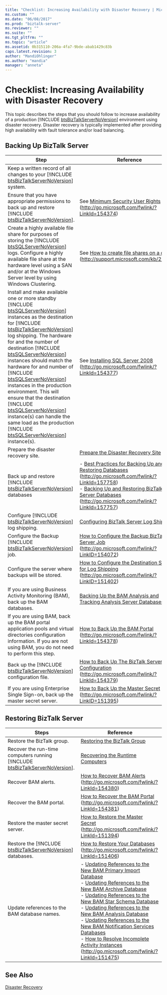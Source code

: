 ```yaml
---
title: "Checklist: Increasing Availability with Disaster Recovery | Microsoft Docs"
ms.custom: ""
ms.date: "06/08/2017"
ms.prod: "biztalk-server"
ms.reviewer: ""
ms.suite: ""
ms.tgt_pltfrm: ""
ms.topic: "article"
ms.assetid: 0b315110-206a-4fa7-9bde-abab1429c83b
caps.latest.revision: 3
author: "MandiOhlinger"
ms.author: "mandia"
manager: "anneta"
---
```

# Checklist: Increasing Availability with Disaster Recovery
This topic describes the steps that you should follow to increase availability of a production [!INCLUDE [btsBizTalkServerNoVersion](../includes/btsbiztalkservernoversion-md.md)] environment using disaster recovery. Disaster recovery is typically implemented after providing high availability with fault tolerance and/or load balancing.  
  
## Backing Up BizTalk Server  
  
|                                                                                                                                                                                                                                                                                                                                                                                                                 Step                                                                                                                                                                                                                                                                                                                                                                                                                  |                                                                                                                                                         Reference                                                                                                                                                          |
|---------------------------------------------------------------------------------------------------------------------------------------------------------------------------------------------------------------------------------------------------------------------------------------------------------------------------------------------------------------------------------------------------------------------------------------------------------------------------------------------------------------------------------------------------------------------------------------------------------------------------------------------------------------------------------------------------------------------------------------------------------------------------------------------------------------------------------------|----------------------------------------------------------------------------------------------------------------------------------------------------------------------------------------------------------------------------------------------------------------------------------------------------------------------------|
|                                                                                                                                                                                                                                                                                                                                               Keep a written record of all changes to your [!INCLUDE [btsBizTalkServerNoVersion](../includes/btsbiztalkservernoversion-md.md)] system.                                                                                                                                                                                                                                                                                                                                                |                                                                                                                                                                                                                                                                                                                            |
|                                                                                                                                                                                                                                                                                                                                       Ensure that you have appropriate permissions to back up and restore [!INCLUDE [btsBizTalkServerNoVersion](../includes/btsbiztalkservernoversion-md.md)].                                                                                                                                                                                                                                                                                                                                        |                                                                                            See [Minimum Security User Rights](http://go.microsoft.com/fwlink/?LinkId=154374) (<http://go.microsoft.com/fwlink/?LinkId=154374>)                                                                                             |
|                                                                                                                                                                                                                                                                     Create a highly available file share for purposes of storing the [!INCLUDE [btsSQLServerNoVersion](../includes/btssqlservernoversion-md.md)] logs. Configure a highly available file share at the hardware level using a SAN and/or at the Windows Server level by using Windows Clustering.                                                                                                                                                                                                                                                                      |                                                                                              See [How to create file shares on a cluster](http://support.microsoft.com/kb/224967) (<http://support.microsoft.com/kb/224967>)                                                                                               |
| Install and make available one or more standby [!INCLUDE [btsSQLServerNoVersion](../includes/btssqlservernoversion-md.md)] instances as the destination for [!INCLUDE [btsBizTalkServerNoVersion](../includes/btsbiztalkservernoversion-md.md)] log shipping. The hardware for and the number of destination [!INCLUDE [btsSQLServerNoVersion](../includes/btssqlservernoversion-md.md)] instances should match the hardware for and number of [!INCLUDE [btsSQLServerNoVersion](../includes/btssqlservernoversion-md.md)] instances in the production environment. This will ensure that the destination [!INCLUDE [btsSQLServerNoVersion](../includes/btssqlservernoversion-md.md)] instance(s) can handle the same load as the production [!INCLUDE [btsSQLServerNoVersion](../includes/btssqlservernoversion-md.md)] instance(s). |                                                                                             See [Installing SQL Server 2008](http://go.microsoft.com/fwlink/?LinkId=154377) (<http://go.microsoft.com/fwlink/?LinkId=154377>)                                                                                              |
|                                                                                                                                                                                                                                                                                                                                                                                                  Prepare the disaster recovery site.                                                                                                                                                                                                                                                                                                                                                                                                  |                                                                                                              [Prepare the Disaster Recovery Site](../technical-guides/prepare-the-disaster-recovery-site.md)                                                                                                               |
|                                                                                                                                                                                                                                                                                                                                                           Back up and restore [!INCLUDE [btsBizTalkServerNoVersion](../includes/btsbiztalkservernoversion-md.md)] databases                                                                                                                                                                                                                                                                                                                                                           | -   [Best Practices for Backing Up and Restoring Databases](http://go.microsoft.com/fwlink/?LinkId=157758) (<http://go.microsoft.com/fwlink/?LinkId=157758>)<br />-   [Backing Up and Restoring BizTalk Server Databases](http://go.microsoft.com/fwlink/?LinkId=157757) (<http://go.microsoft.com/fwlink/?LinkId=157757>) |
|                                                                                                                                                                                                                                                                                                                                                              Configure [!INCLUDE [btsBizTalkServerNoVersion](../includes/btsbiztalkservernoversion-md.md)] log shipping.                                                                                                                                                                                                                                                                                                                                                              |                                                                                                         [Configuring BizTalk Server Log Shipping](../technical-guides/configuring-biztalk-server-log-shipping.md)                                                                                                          |
|                                                                                                                                                                                                                                                                                                                                                             Configure the Backup [!INCLUDE [btsBizTalkServerNoVersion](../includes/btsbiztalkservernoversion-md.md)] job.                                                                                                                                                                                                                                                                                                                                                             |                                                                                     [How to Configure the Backup BizTalk Server Job](http://go.microsoft.com/fwlink/?LinkID=154072) (<http://go.microsoft.com/fwlink/?LinkID=154072>)                                                                                      |
|                                                                                                                                                                                                                                                                                                                                                                                          Configure the server where backups will be stored.                                                                                                                                                                                                                                                                                                                                                                                           |                                                                                [How to Configure the Destination System for Log Shipping](http://go.microsoft.com/fwlink/?LinkID=151402) (<http://go.microsoft.com/fwlink/?LinkID=151402>)                                                                                 |
|                                                                                                                                                                                                                                                                                                                                                                            If you are using Business Activity Monitoring (BAM), back up the BAM databases.                                                                                                                                                                                                                                                                                                                                                                            |                                                                              [Backing Up the BAM Analysis and Tracking Analysis Server Databases](../technical-guides/backing-up-the-bam-analysis-and-tracking-analysis-server-databases.md)                                                                               |
|                                                                                                                                                                                                                                                                                                                           If you are using BAM, back up the BAM portal application pools and virtual directories configuration information. If you are not using BAM, you do not need to perform this step.                                                                                                                                                                                                                                                                                                                           |                                                                                              [How to Back Up the BAM Portal](http://go.microsoft.com/fwlink/?LinkId=154378) (<http://go.microsoft.com/fwlink/?LinkId=154378>)                                                                                              |
|                                                                                                                                                                                                                                                                                                                                                          Back up the [!INCLUDE [btsBizTalkServerNoVersion](../includes/btsbiztalkservernoversion-md.md)] configuration file.                                                                                                                                                                                                                                                                                                                                                          |                                                                                     [How to Back Up The BizTalk Server Configuration](http://go.microsoft.com/fwlink/?LinkId=154379) (<http://go.microsoft.com/fwlink/?LinkId=154379>)                                                                                     |
|                                                                                                                                                                                                                                                                                                                                                                             If you are using Enterprise Single Sign-on, back up the master secret server.                                                                                                                                                                                                                                                                                                                                                                             |                                                                                            [How to Back Up the Master Secret](http://go.microsoft.com/fwlink/?LinkID=151395) (<http://go.microsoft.com/fwlink/?LinkID=151395>)                                                                                             |
  
## Restoring BizTalk Server  
  
|                                                            Steps                                                            |                                                                                                                                                                                                                                                                                                                                                                                                                                                                 Reference                                                                                                                                                                                                                                                                                                                                                                                                                                                                 |
|-----------------------------------------------------------------------------------------------------------------------------|-------------------------------------------------------------------------------------------------------------------------------------------------------------------------------------------------------------------------------------------------------------------------------------------------------------------------------------------------------------------------------------------------------------------------------------------------------------------------------------------------------------------------------------------------------------------------------------------------------------------------------------------------------------------------------------------------------------------------------------------------------------------------------------------------------------------------------------------------------------------------------------------------------------------------------------------|
|                                                 Restore the BizTalk group.                                                  |                                                                                                                                                                                                                                                                                                                                                                                                                             [Restoring the BizTalk Group](../technical-guides/restoring-the-biztalk-group.md)                                                                                                                                                                                                                                                                                                                                                                                                                             |
| Recover the run-time computers running [!INCLUDE [btsBizTalkServerNoVersion](../includes/btsbiztalkservernoversion-md.md)]. |                                                                                                                                                                                                                                                                                                                                                                                                                        [Recovering the Runtime Computers](../technical-guides/recovering-the-runtime-computers.md)                                                                                                                                                                                                                                                                                                                                                                                                                        |
|                                                     Recover BAM alerts.                                                     |                                                                                                                                                                                                                                                                                                                                                                                                       [How to Recover BAM Alerts](http://go.microsoft.com/fwlink/?LinkId=154380) (<http://go.microsoft.com/fwlink/?LinkId=154380>)                                                                                                                                                                                                                                                                                                                                                                                                        |
|                                                   Recover the BAM portal.                                                   |                                                                                                                                                                                                                                                                                                                                                                                                     [How to Recover the BAM Portal](http://go.microsoft.com/fwlink/?LinkId=154381) (<http://go.microsoft.com/fwlink/?LinkId=154381>)                                                                                                                                                                                                                                                                                                                                                                                                      |
|                                              Restore the master secret server.                                              |                                                                                                                                                                                                                                                                                                                                                                                                    [How to Restore the Master Secret](http://go.microsoft.com/fwlink/?LinkId=151394) (<http://go.microsoft.com/fwlink/?LinkId=151394>)                                                                                                                                                                                                                                                                                                                                                                                                    |
|         Restore the [!INCLUDE [btsBizTalkServerNoVersion](../includes/btsbiztalkservernoversion-md.md)] databases.          |                                                                                                                                                                                                                                                                                                                                                                                                     [How to Restore Your Databases](http://go.microsoft.com/fwlink/?LinkId=151406) (<http://go.microsoft.com/fwlink/?LinkId=151406>)                                                                                                                                                                                                                                                                                                                                                                                                      |
|                                        Update references to the BAM database names.                                         | -   [Updating References to the New BAM Primary Import Database](../technical-guides/how-to-move-the-bam-primary-import-database2.md#BKMK_BAMPIRef)<br />-   [Updating References to the New BAM Archive Database](../technical-guides/how-to-move-the-bam-archive-database1.md#BKMK_UpdateArch)<br />-   [Updating References to the New BAM Star Schema Database](../technical-guides/how-to-move-the-bam-star-schema-database2.md#BKMK_StarUpdate)<br />-   [Updating References to the New BAM Analysis Database](../technical-guides/how-to-move-the-bam-analysis-database1.md#BKMK_AnalyUpdate)<br />-   [Updating References to the New BAM Notification Services Databases](../technical-guides/how-to-move-the-bam-notification-services-databases1.md#BKMK_NotiUpdate)<br />-   [How to Resolve Incomplete Activity Instances](http://go.microsoft.com/fwlink/?LinkId=151475) (<http://go.microsoft.com/fwlink/?LinkId=151475>) |
  
## See Also  
 [Disaster Recovery](../technical-guides/disaster-recovery.md)